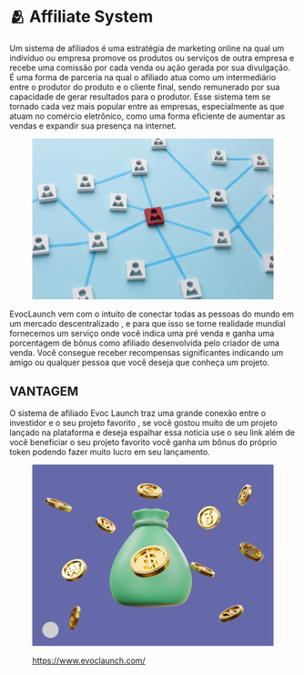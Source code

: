 # 🫂 Affiliate System



Um sistema de afiliados é uma estratégia de marketing online na qual um indivíduo ou empresa promove os produtos ou serviços de outra empresa e recebe uma comissão por cada venda ou ação gerada por sua divulgação. É uma forma de parceria na qual o afiliado atua como um intermediário entre o produtor do produto e o cliente final, sendo remunerado por sua capacidade de gerar resultados para o produtor. Esse sistema tem se tornado cada vez mais popular entre as empresas, especialmente as que atuam no comércio eletrônico, como uma forma eficiente de aumentar as vendas e expandir sua presença na internet.

<figure><img src="../.gitbook/assets/conceito-de-rede-variedade-de-naturezas-mortas.jpg" alt=""><figcaption></figcaption></figure>

EvocLaunch vem com o intuito de conectar todas as pessoas do mundo em um mercado descentralizado , e para que isso se torne realidade mundial fornecemos um serviço onde você indica uma pré venda e ganha uma porcentagem de bônus como afiliado desenvolvida pelo criador de uma venda. Você consegue receber recompensas significantes indicando um amigo ou qualquer pessoa que você deseja que conheça um projeto.

## VANTAGEM

O sistema de afiliado Evoc Launch traz uma grande conexão entre o investidor e o seu projeto favorito , se você gostou muito de um projeto lançado na plataforma e deseja espalhar essa notícia use o seu link além de você beneficiar o seu projeto favorito você ganha um bônus do próprio token  podendo fazer muito lucro em seu lançamento.

<figure><img src="../.gitbook/assets/coin_money_bag.jpg" alt=""><figcaption><p><a href="https://www.evoclaunch.com/">https://www.evoclaunch.com/</a></p></figcaption></figure>
